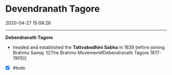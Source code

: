 # Devendranath Tagore
2020-04-27 15:08:26
            
---

**Debendranath Tagore**

-   headed and established the **Tattvabodhini Sabha** in 1839 before joining Brahmo Samaj.
![[The Brahmo Movement#Debendranath Tagore 1817-1905]]
- [x] #todo 


